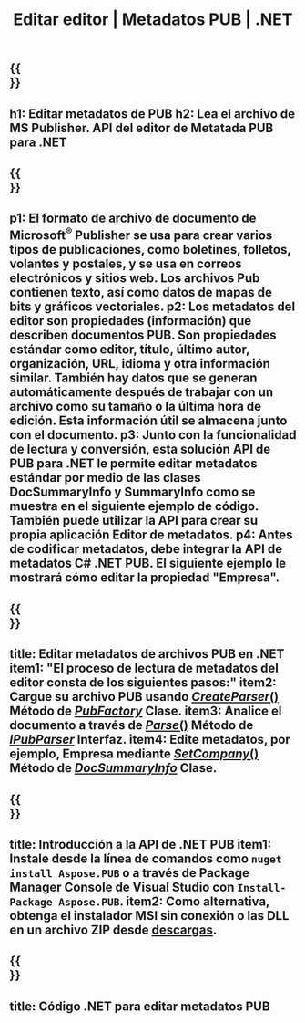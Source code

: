 ﻿---
translation: true
template: /_templates/metadata-net.md
title: Editar editor | Metadatos PUB | .NET
description: Lea los metadatos del editor mediante la solución API PUB .NET. La API nativa de C# le brinda acceso a las propiedades SummaryInfo y DocSummaryInfo.
url: /net/metadata/pub/
metakeywords: editar red de metadatos de publicación, metadatos de archivo de publicación C#, editor de metadatos de publicación .net, lectura de metadatos de archivo de publicación C#, lectura de metadatos de publicación .net
family: pub
platformtag: net
feature: metadata
aliases: /red/metadatos/
---

{{<section banner>}}
---
h1: Editar metadatos de PUB
h2: Lea el archivo de MS Publisher. API del editor de Metatada PUB para .NET
---

{{<section overview>}}
---
p1: El formato de archivo de documento de Microsoft<sup>®</sup> Publisher se usa para crear varios tipos de publicaciones, como boletines, folletos, volantes y postales, y se usa en correos electrónicos y sitios web. Los archivos Pub contienen texto, así como datos de mapas de bits y gráficos vectoriales.
p2: Los metadatos del editor son propiedades (información) que describen documentos PUB. Son propiedades estándar como editor, título, último autor, organización, URL, idioma y otra información similar. También hay datos que se generan automáticamente después de trabajar con un archivo como su tamaño o la última hora de edición. Esta información útil se almacena junto con el documento.
p3: Junto con la funcionalidad de lectura y conversión, esta solución API de PUB para .NET le permite editar metadatos estándar por medio de las clases DocSummaryInfo y SummaryInfo como se muestra en el siguiente ejemplo de código. También puede utilizar la API para crear su propia aplicación Editor de metadatos.
p4: Antes de codificar metadatos, debe integrar la API de metadatos C# .NET PUB. El siguiente ejemplo le mostrará cómo editar la propiedad "Empresa".
---

{{<section feature1>}}
---
title: Editar metadatos de archivos PUB en .NET
item1: "El proceso de lectura de metadatos del editor consta de los siguientes pasos:"
item2: Cargue su archivo PUB usando [*CreateParser*()](https://reference.aspose.com/pub/net/aspose.pub/pubfactory/methods/createparser/index) Método de [*PubFactory*](https://reference.aspose.com/pub/net/aspose.pub/pubfactory/) Clase.
item3: Analice el documento a través de [*Parse*()](https://reference.aspose.com/pub/net/aspose.pub/ipubparser/methods/parse) Método de [*IPubParser*](https://reference.aspose.com/pub/net/aspose.pub/ipubparser/) Interfaz.
item4: Edite metadatos, por ejemplo, Empresa mediante [*SetCompany*()](https://reference.aspose.com/pub/net/aspose.pub/docsummaryinfo/methods/setcompany) Método de [*DocSummaryInfo*](https://reference.aspose.com/pub/net/aspose.pub/docsummaryinfo) Clase.
---

{{<section feature2>}}
---
title: Introducción a la API de .NET PUB
item1: Instale desde la línea de comandos como ```nuget install Aspose.PUB``` o a través de Package Manager Console de Visual Studio con ```Install-Package Aspose.PUB```.
item2: Como alternativa, obtenga el instalador MSI sin conexión o las DLL en un archivo ZIP desde [descargas](https://releases.aspose.com/pub/net/).
---

{{<section codeexample>}}
---
title: Código .NET para editar metadatos PUB
---
